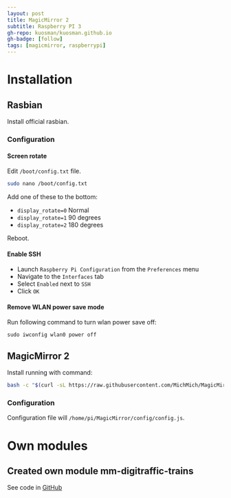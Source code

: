 ```yaml
---
layout: post
title: MagicMirror 2
subtitle: Raspberry PI 3
gh-repo: kuosman/kuosman.github.io
gh-badge: [follow]
tags: [magicmirror, raspberrypi]
---
```


# Installation

## Rasbian

Install official rasbian.

### Configuration

#### Screen rotate

Edit `/boot/config.txt` file.

```bash
sudo nano /boot/config.txt
```

Add one of these to the bottom:

* `display_rotate=0` Normal
* `display_rotate=1` 90 degrees
* `display_rotate=2` 180 degrees

Reboot.

#### Enable SSH

- Launch `Raspberry Pi Configuration` from the `Preferences` menu
- Navigate to the `Interfaces` tab
- Select `Enabled` next to `SSH`
- Click `OK`

#### Remove WLAN power save mode

Run following command to turn wlan power save off:
```
sudo iwconfig wlan0 power off
```

## MagicMirror 2

Install running with command:
```bash
bash -c "$(curl -sL https://raw.githubusercontent.com/MichMich/MagicMirror/master/installers/raspberry.sh)"
```

### Configuration

Configuration file will `/home/pi/MagicMirror/config/config.js`.

# Own modules

## Created own module mm-digitraffic-trains

See code in [GitHub](https://github.com/kuosman/mm-digitraffic-trains)
